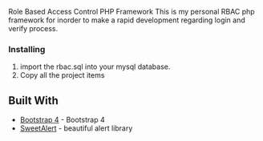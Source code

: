 Role Based Access Control PHP Framework This is my personal RBAC php framework for inorder to make a rapid development regarding login and verify process. 

### Installing

1. import the rbac.sql into your mysql database. 
2. Copy all the project items

## Built With

* [Bootstrap 4](https://getbootstrap.com/) - Bootstrap 4
* [SweetAlert](https://github.com/sweetalert2/sweetalert2) - beautiful alert library

